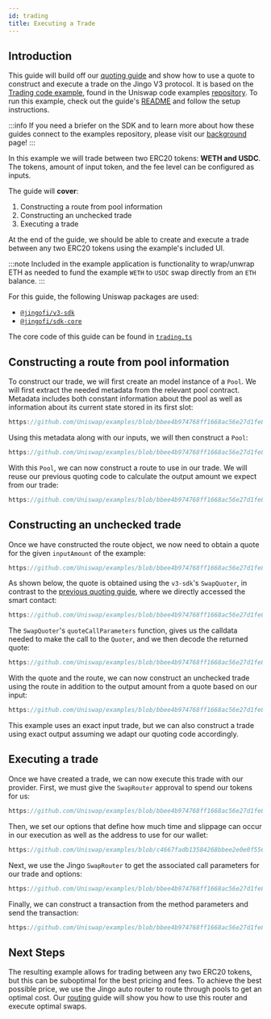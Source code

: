 ```yaml
---
id: trading
title: Executing a Trade
---   
```


## Introduction

This guide will build off our [quoting guide](./02-quoting.md) and show how to use a quote to construct and execute a trade on the Jingo V3 protocol. It is based on the [Trading code example](https://github.com/uniswap/examples/tree/main/v3-sdk/trading), found in the Uniswap code examples [repository](https://github.com/Uniswap/examples). To run this example, check out the guide's [README](https://github.com/uniswap/examples/blob/main/v3-sdk/trading/README.md) and follow the setup instructions.

:::info
If you need a briefer on the SDK and to learn more about how these guides connect to the examples repository, please visit our [background](./01-background.md) page!
:::

In this example we will trade between two ERC20 tokens: **WETH and USDC**. The tokens, amount of input token, and the fee level can be configured as inputs.

The guide will **cover**:

1. Constructing a route from pool information
2. Constructing an unchecked trade
3. Executing a trade

At the end of the guide, we should be able to create and execute a trade between any two ERC20 tokens using the example's included UI.

:::note
Included in the example application is functionality to wrap/unwrap ETH as needed to fund the example `WETH` to `USDC` swap directly from an `ETH` balance.
:::

For this guide, the following Uniswap packages are used:

- [`@jingofi/v3-sdk`](https://www.npmjs.com/package/@pollum-io/v3-sdk)
- [`@jingofi/sdk-core`](https://www.npmjs.com/package/@pollum-io/sdk-core)

The core code of this guide can be found in [`trading.ts`](https://github.com/uniswap/examples/blob/main/v3-sdk/trading/src/libs/trading.ts)

## Constructing a route from pool information

To construct our trade, we will first create an model instance of a `Pool`. We will first extract the needed metadata from the relevant pool contract. Metadata includes both constant information about the pool as well as information about its current state stored in its first slot:

```typescript reference title="Fetching pool metadata" referenceLinkText="View on Github" customStyling
https://github.com/Uniswap/examples/blob/bbee4b974768ff1668ac56e27d1fe840060bb61b/v3-sdk/trading/src/libs/pool.ts#L38-L56
```

Using this metadata along with our inputs, we will then construct a `Pool`:

```typescript reference title="Constructing a Pool" referenceLinkText="View on Github" customStyling
https://github.com/Uniswap/examples/blob/bbee4b974768ff1668ac56e27d1fe840060bb61b/v3-sdk/trading/src/libs/trading.ts#L41-L50
```

With this `Pool`, we can now construct a route to use in our trade. We will reuse our previous quoting code to calculate the output amount we expect from our trade:

```typescript reference title="Constructing a Route" referenceLinkText="View on Github" customStyling
https://github.com/Uniswap/examples/blob/bbee4b974768ff1668ac56e27d1fe840060bb61b/v3-sdk/trading/src/libs/trading.ts#L52-L56
```

## Constructing an unchecked trade

Once we have constructed the route object, we now need to obtain a quote for the given `inputAmount` of the example:

```typescript reference title="Getting a quote" referenceLinkText="View on Github" customStyling
https://github.com/Uniswap/examples/blob/bbee4b974768ff1668ac56e27d1fe840060bb61b/v3-sdk/trading/src/libs/trading.ts#L58
```

As shown below, the quote is obtained using the `v3-sdk`'s `SwapQuoter`, in contrast to the [previous quoting guide](./02-quoting.md), where we directly accessed the smart contact:

```typescript reference title="Fetching a quote using the v3-sdk" referenceLinkText="View on Github" customStyling
https://github.com/Uniswap/examples/blob/bbee4b974768ff1668ac56e27d1fe840060bb61b/v3-sdk/trading/src/libs/trading.ts#L128-L141
```

The `SwapQuoter`'s `quoteCallParameters` function, gives us the calldata needed to make the call to the `Quoter`, and we then decode the returned quote:

```typescript reference title="Getting a quote using the v3-sdk" referenceLinkText="View on Github" customStyling
https://github.com/Uniswap/examples/blob/bbee4b974768ff1668ac56e27d1fe840060bb61b/v3-sdk/trading/src/libs/trading.ts#L143-L148
```


With the quote and the route, we can now construct an unchecked trade using the route in addition to the output amount from a quote based on our input:

```typescript reference title="Creating a Trade" referenceLinkText="View on Github" customStyling
https://github.com/Uniswap/examples/blob/bbee4b974768ff1668ac56e27d1fe840060bb61b/v3-sdk/trading/src/libs/trading.ts#L60-L74
```

This example uses an exact input trade, but we can also construct a trade using exact output assuming we adapt our quoting code accordingly.

## Executing a trade

Once we have created a trade, we can now execute this trade with our provider. First, we must give the `SwapRouter` approval to spend our tokens for us:

```typescript reference title="Approve SwapRouter to spend our tokens" referenceLinkText="View on Github" customStyling
https://github.com/Uniswap/examples/blob/bbee4b974768ff1668ac56e27d1fe840060bb61b/v3-sdk/trading/src/libs/trading.ts#L90
```

Then, we set our options that define how much time and slippage can occur in our execution as well as the address to use for our wallet:

```typescript reference title="Constructing SwapOptions" referenceLinkText="View on Github" customStyling
https://github.com/Uniswap/examples/blob/c4667fadb13584268bbee2e0e0f556558a474751/v3-sdk/trading/src/libs/trading.ts#L97-L101
```

Next, we use the Jingo `SwapRouter` to get the associated call parameters for our trade and options:

```typescript reference title="Getting call parameters" referenceLinkText="View on Github" customStyling
https://github.com/Uniswap/examples/blob/bbee4b974768ff1668ac56e27d1fe840060bb61b/v3-sdk/trading/src/libs/trading.ts#L103
```

Finally, we can construct a transaction from the method parameters and send the transaction:

```typescript reference title="Sending a transaction" referenceLinkText="View on Github" customStyling
https://github.com/Uniswap/examples/blob/bbee4b974768ff1668ac56e27d1fe840060bb61b/v3-sdk/trading/src/libs/trading.ts#L105-L114
```

## Next Steps

The resulting example allows for trading between any two ERC20 tokens, but this can be suboptimal for the best pricing and fees. To achieve the best possible price, we use the Jingo auto router to route through pools to get an optimal cost. Our [routing](./04-routing.md) guide will show you how to use this router and execute optimal swaps.
